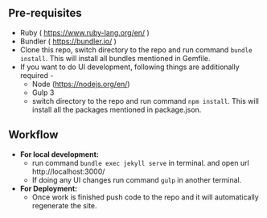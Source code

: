 ## Pre-requisites

- Ruby ( https://www.ruby-lang.org/en/ )
- Bundler ( https://bundler.io/ )
- Clone this repo, switch directory to the repo and run command `bundle install`. This will install all bundles mentioned in Gemfile.
- If you want to do UI development, following things are additionally required -
  - Node (https://nodejs.org/en/)
  - Gulp 3
  - switch directory to the repo and run command `npm install`. This will install all the packages mentioned in package.json.

## Workflow

- **For local development:**
  - run command `bundle exec jekyll serve` in terminal. and open url http://localhost:3000/
  - If doing any UI changes run command `gulp` in another terminal.
- **For Deployment:**
  - Once work is finished push code to the repo and it will automatically regenerate the site.
